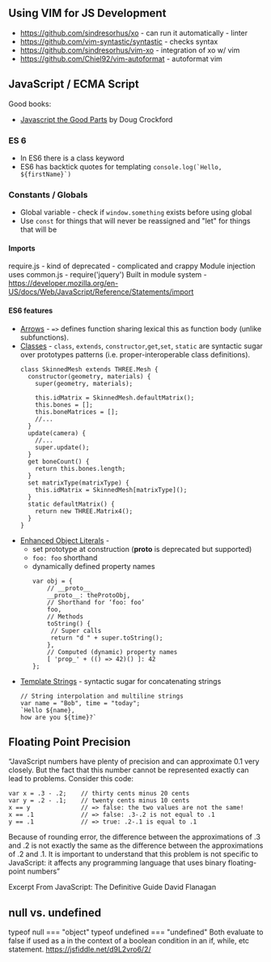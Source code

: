 ## Using VIM for JS Development
* https://github.com/sindresorhus/xo - can run it automatically - linter
* https://github.com/vim-syntastic/syntastic - checks syntax 
* https://github.com/sindresorhus/vim-xo - integration of xo w/ vim
* https://github.com/Chiel92/vim-autoformat - autoformat vim

## JavaScript / ECMA Script
Good books:
* [Javascript the Good Parts](https://learning.oreilly.com/library/view/javascript-the-good/9780596517748/) by Doug Crockford

### ES 6
* In ES6 there is a class keyword
* ES6 has backtick quotes for templating 
  ```console.log(`Hello, ${firstName}`)```

### Constants / Globals
* Global variable - check if `window.something` exists before using global
* Use `const` for things that will never be reassigned and "let" for things that will be

#### Imports
require.js - kind of deprecated - complicated and crappy
Module injection uses common.js - require('jquery')
Built in module system - https://developer.mozilla.org/en-US/docs/Web/JavaScript/Reference/Statements/import

#### ES6 features
* [Arrows](https://github.com/lukehoban/es6features#arrows) - `=>` defines function sharing lexical this as function body (unlike subfunctions).
* [Classes](https://github.com/lukehoban/es6features#classes) - `class`, `extends`, `constructor`,`get`,`set`, `static` are syntactic sugar over prototypes patterns (i.e. proper-interoperable class definitions).
  ```
  class SkinnedMesh extends THREE.Mesh {
    constructor(geometry, materials) {
      super(geometry, materials);

      this.idMatrix = SkinnedMesh.defaultMatrix();
      this.bones = [];
      this.boneMatrices = [];
      //...
    }
    update(camera) {
      //...
      super.update();
    }
    get boneCount() {
      return this.bones.length;
    }
    set matrixType(matrixType) {
      this.idMatrix = SkinnedMesh[matrixType]();
    }
    static defaultMatrix() {
      return new THREE.Matrix4();
    }
  }
  ```
* [Enhanced Object Literals](https://github.com/lukehoban/es6features#enhanced-object-literals) -
  * set prototype at construction (__proto__ is deprecated but supported)
  * `foo: foo` shorthand
  * dynamically defined property names
    ```
    var obj = {
        // __proto__
        __proto__: theProtoObj,
        // Shorthand for ‘foo: foo’
        foo,
        // Methods
        toString() {
         // Super calls
         return "d " + super.toString();
        },
        // Computed (dynamic) property names
        [ 'prop_' + (() => 42)() ]: 42
    };
    ```
* [Template Strings](https://github.com/lukehoban/es6features#template-strings) - syntactic sugar for concatenating strings
  ```
  // String interpolation and multiline strings
  var name = "Bob", time = "today";
  `Hello ${name}, 
  how are you ${time}?`
  ```

## Floating Point Precision

“JavaScript numbers have plenty of precision and can
          approximate 0.1 very closely. But
          the fact that this number cannot be represented exactly can lead to
          problems. Consider this code:
```
var x = .3 - .2;    // thirty cents minus 20 cents
var y = .2 - .1;    // twenty cents minus 10 cents
x == y              // => false: the two values are not the same!
x == .1             // => false: .3-.2 is not equal to .1
y == .1             // => true: .2-.1 is equal to .1
```

Because of rounding error, the difference between the
          approximations of .3 and .2 is not exactly the same as the
          difference between the approximations of .2 and .1. It is important
          to understand that this problem is not specific to JavaScript: it
          affects any programming language that uses binary floating-point
          numbers”

Excerpt From
JavaScript: The Definitive Guide
David Flanagan

## null vs. undefined
typeof null === "object"
typeof undefined === "undefined"
Both evaluate to false if used as a in the context of a boolean condition in an if, while, etc statement.
https://jsfiddle.net/d9L2vro6/2/

